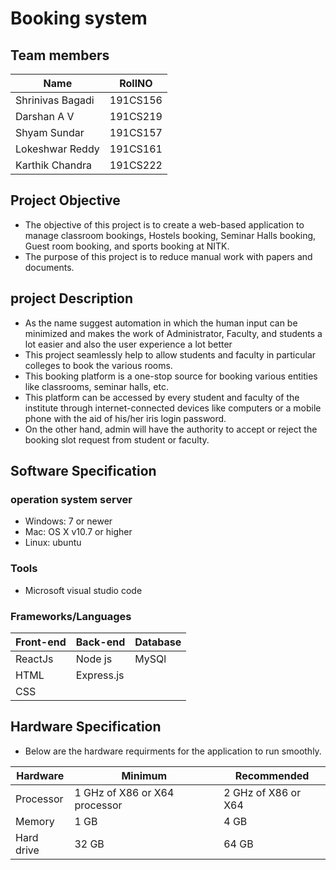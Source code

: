 # Booking system
## Team members
Name|RollNO
--------------|--------------
Shrinivas Bagadi| 191CS156
Darshan A V| 191CS219
Shyam Sundar| 191CS157
Lokeshwar Reddy| 191CS161
Karthik Chandra| 191CS222
## Project Objective
- The objective of this project is to create a web-based application to manage classroom bookings, Hostels booking, Seminar Halls booking, Guest room booking, and sports booking at NITK.
- The purpose of this project is to reduce manual work with papers and documents.
## project Description
- As the name suggest automation in which the human input can be minimized and makes the work of Administrator, Faculty, and students a lot easier and also the user experience a lot better
- This project seamlessly help to allow students and faculty in particular colleges to book the various rooms.
- This booking platform is a one-stop source for booking various entities like classrooms, seminar halls, etc.
- This platform can be accessed by every student and faculty of the institute through internet-connected devices like computers or a mobile phone with the aid of his/her iris login password.
- On the other hand, admin will have the authority to accept or reject the booking slot request from student or faculty.
## Software Specification
### operation system server
- Windows:  7 or newer
- Mac: OS X v10.7 or higher
- Linux: ubuntu
### Tools
- Microsoft visual studio code
### Frameworks/Languages
Front-end|Back-end|Database
--------------|--------------|--------------
ReactJs|Node js|MySQl
HTML|Express.js
CSS|
## Hardware Specification
- Below are the hardware requirments for the application to run smoothly.

Hardware|Minimum|Recommended
--------------|--------------|--------------
Processor|1 GHz of X86 or X64 processor|2 GHz of X86 or X64
Memory|1 GB|4 GB
Hard drive|32 GB|64 GB
